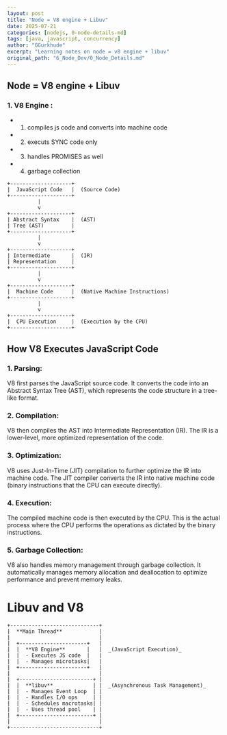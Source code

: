 ```yaml
---
layout: post
title: "Node = V8 engine + Libuv"
date: 2025-07-21
categories: [nodejs, 0-node-details-md]
tags: [java, javascript, concurrency]
author: "GGurkhude"
excerpt: "Learning notes on node = v8 engine + libuv"
original_path: "6_Node_Dev/0_Node_Details.md"
---
```



## Node = V8 engine + Libuv 

### 1. V8 Engine : 
  - 1. compiles js code and converts into machine code
  - 2. executs SYNC code only 
  - 3. handles PROMISES as well
  - 4. garbage collection

```
+--------------------+
|  JavaScript Code   |  (Source Code)
+--------------------+
          |
          v
+--------------------+
| Abstract Syntax    |  (AST)
| Tree (AST)         |
+--------------------+
          |
          v
+--------------------+
| Intermediate       |  (IR)
| Representation     |
+--------------------+
          |
          v
+--------------------+
|  Machine Code      |  (Native Machine Instructions)
+--------------------+
          |
          v
+--------------------+
|  CPU Execution     |  (Execution by the CPU)
+--------------------+

```

## How V8 Executes JavaScript Code
### 1. Parsing:

V8 first parses the JavaScript source code. It converts the code into an Abstract Syntax Tree (AST), which represents the code structure in a tree-like format.
### 2. Compilation:

V8 then compiles the AST into Intermediate Representation (IR). The IR is a lower-level, more optimized representation of the code.
### 3. Optimization:

V8 uses Just-In-Time (JIT) compilation to further optimize the IR into machine code. The JIT compiler converts the IR into native machine code (binary instructions that the CPU can execute directly).
### 4. Execution:

The compiled machine code is then executed by the CPU. This is the actual process where the CPU performs the operations as dictated by the binary instructions.
### 5. Garbage Collection:

V8 also handles memory management through garbage collection. It automatically manages memory allocation and deallocation to optimize performance and prevent memory leaks.

# Libuv and V8

```text
+-----------------------------+
|  **Main Thread**            |
|                             |
|  +----------------------+   |
|  |  **V8 Engine**       |   |  _(JavaScript Execution)_
|  |  - Executes JS code  |   |
|  |  - Manages microtasks|   |  
|  +----------------------+   |
|                             |
|  +------------------------+ |
|  |  **libuv**             | |  _(Asynchronous Task Management)_
|  |  - Manages Event Loop  | |
|  |  - Handles I/O ops     | |
|  |  - Schedules macrotasks| |
|  |  - Uses thread pool    | |
|  +------------------------+ |
|                             |
+-----------------------------+

```



